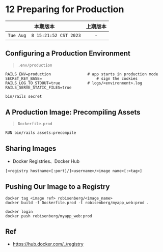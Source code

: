 # 12 Preparing for Production

|本期版本|上期版本
|:---:|:---:
`Tue Aug  8 15:21:52 CST 2023` | -


## Configuring a Production Environment

> `.env/production`

```
RAILS_ENV=production				# app starts in production mode
SECRET_KEY_BASE=						# sign the cookies
RAILS_LOG_TO_STDOUT=true			# logs/<environment>.log
RAILS_SERVE_STATIC_FILES=true
```

```bash
bin/rails secret
```


## A Production Image: Precompiling Assets


> `Dockerfile.prod`

```
RUN bin/rails assets:precompile
```

## Sharing Images


* Docker Registries、Docker Hub

```
[<registry hostname>[:port]/]<username>/<image name>[:<tag>]
```


## Pushing Our Image to a Registry

```
docker tag <image ref> robisenberg/<image_name>
docker build -f Dockerfile.prod -t robisenberg/myapp_web:prod .
```
```
docker login
docker push robisenberg/myapp_web:prod
```


## Ref

* <https://hub.docker.com/_/registry>